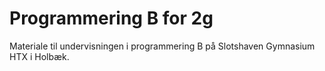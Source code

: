 # Programmering B for 2g
Materiale til undervisningen i programmering B på Slotshaven Gymnasium HTX i Holbæk.
